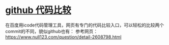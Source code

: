 # [github 代码比较](https://github.com/wjwever/gitblog/issues/20)

在百度用icode代码管理工具，网页有专门的代码比较入口，可以轻松的比较两个commit的不同，貌似github也有：
参考网页：https://www.null123.com/question/detail-2608798.html